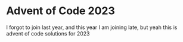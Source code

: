 # Advent of Code 2023
I forgot to join last year, and this year I am joining late, but yeah this is advent of code solutions for 2023